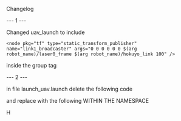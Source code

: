 Changelog

--- 1 ---

Changed uav_launch to include 

    <node pkg="tf" type="static_transform_publisher" name="link1_broadcaster" args="0 0 0 0 0 0 $(arg robot_name)/laser0_frame $(arg robot_name)/hokuyo_link 100" />

inside the group tag


--- 2 ---

in file launch_uav.launch delete the following code 


<include file="$(find hector_mapping)/launch/mapping_default.launch">
  <arg name="robot_name" value="$(arg robot_name)"/>
  <arg name="scan_topic" value="$(arg robot_name)/scan"/>
</include> 


and replace with the following WITHIN THE NAMESPACE

<node name="slam_gmapping" pkg="gmapping" type="slam_gmapping" respawn="false" output="screen" args="scan:=/$(arg robot_name)/scan map:=/$(arg robot_name)/map">
    <param name="map_frame" value="/map" />
    <param name="odom_frame" value="/$(arg robot_name)/ground_truth_state"/>
    <param name="base_frame" value="/$(arg robot_name)/base_link"/>
</node>

H
